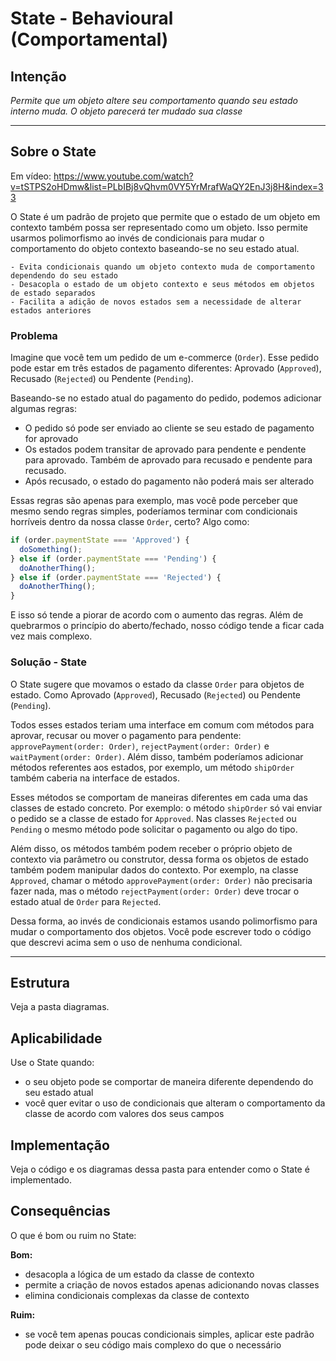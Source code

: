 # State - Behavioural (Comportamental)

## Intenção

*Permite que um objeto altere seu comportamento quando seu estado interno muda. O objeto parecerá ter mudado sua classe*

---

## Sobre o State

Em vídeo: https://www.youtube.com/watch?v=tSTPS2oHDmw&list=PLbIBj8vQhvm0VY5YrMrafWaQY2EnJ3j8H&index=33

O State é um padrão de projeto que permite que o estado de um objeto em contexto também possa ser representado como um objeto. Isso permite usarmos polimorfismo ao invés de condicionais para mudar o comportamento do objeto contexto baseando-se no seu estado atual.

    - Evita condicionais quando um objeto contexto muda de comportamento dependendo do seu estado
    - Desacopla o estado de um objeto contexto e seus métodos em objetos de estado separados
    - Facilita a adição de novos estados sem a necessidade de alterar estados anteriores

### Problema

Imagine que você tem um pedido de um e-commerce (`Order`). Esse pedido pode estar em três estados de pagamento diferentes: Aprovado (`Approved`), Recusado (`Rejected`) ou Pendente (`Pending`).

Baseando-se no estado atual do pagamento do pedido, podemos adicionar algumas regras:

- O pedido só pode ser enviado ao cliente se seu estado de pagamento for aprovado
- Os estados podem transitar de aprovado para pendente e pendente para aprovado. Também de aprovado para recusado e pendente para recusado.
- Após recusado, o estado do pagamento não poderá mais ser alterado

Essas regras são apenas para exemplo, mas você pode perceber que mesmo sendo regras simples, poderíamos terminar com condicionais horríveis dentro da nossa classe `Order`, certo? Algo como:

```typescript
if (order.paymentState === 'Approved') {
  doSomething();
} else if (order.paymentState === 'Pending') {
  doAnotherThing();
} else if (order.paymentState === 'Rejected') {
  doAnotherThing();
}
```

E isso só tende a piorar de acordo com o aumento das regras. Além de quebrarmos o princípio do aberto/fechado, nosso código tende a ficar cada vez mais complexo.

### Solução - State

O State sugere que movamos o estado da classe `Order` para objetos de estado. Como Aprovado (`Approved`), Recusado (`Rejected`) ou Pendente (`Pending`).

Todos esses estados teriam uma interface em comum com métodos para aprovar, recusar ou mover o pagamento para pendente: `approvePayment(order: Order)`, `rejectPayment(order: Order)` e `waitPayment(order: Order)`. Além disso, também poderíamos adicionar métodos referentes aos estados, por exemplo, um método `shipOrder` também caberia na interface de estados.

Esses métodos se comportam de maneiras diferentes em cada uma das classes de estado concreto. Por exemplo: o método `shipOrder` só vai enviar o pedido se a classe de estado for `Approved`. Nas classes `Rejected` ou `Pending` o mesmo método pode solicitar o pagamento ou algo do tipo.

Além disso, os métodos também podem receber o próprio objeto de contexto via parâmetro ou construtor, dessa forma os objetos de estado também podem manipular dados do contexto. Por exemplo, na classe `Approved`, chamar o método `approvePayment(order: Order)` não precisaria fazer nada, mas o método `rejectPayment(order: Order)` deve trocar o estado atual de `Order` para `Rejected`.

Dessa forma, ao invés de condicionais estamos usando polimorfismo para mudar o comportamento dos objetos. Você pode escrever todo o código que descrevi acima sem o uso de nenhuma condicional.

---

## Estrutura

Veja a pasta diagramas.

## Aplicabilidade

Use o State quando:

- o seu objeto pode se comportar de maneira diferente dependendo do seu estado atual
- você quer evitar o uso de condicionais que alteram o comportamento da classe de acordo com valores dos seus campos

## Implementação

Veja o código e os diagramas dessa pasta para entender como o State é implementado.

## Consequências

O que é bom ou ruim no State:

**Bom:**
- desacopla a lógica de um estado da classe de contexto
- permite a criação de novos estados apenas adicionando novas classes
- elimina condicionais complexas da classe de contexto

**Ruim:**
- se você tem apenas poucas condicionais simples, aplicar este padrão pode deixar o seu código mais complexo do que o necessário